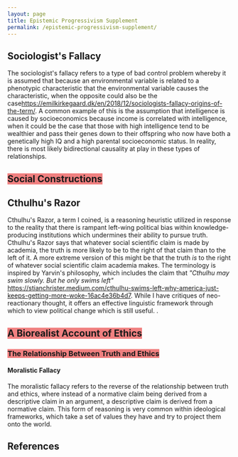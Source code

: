 ```yaml
---
layout: page
title: Epistemic Progressivism Supplement
permalink: /epistemic-progressivism-supplement/
---
```


## Sociologist's Fallacy

The sociologist's fallacy refers to a type of bad control problem whereby it is assumed that because an environmental variable is related to a phenotypic characteristic that the environmental variable causes the characteristic, when the opposite could also be the case<ref>https://emilkirkegaard.dk/en/2018/12/sociologists-fallacy-origins-of-the-term/</ref>. A common example of this is the assumption that intelligence is caused by socioeconomics because income is correlated with intelligence, when it could be the case that those with high intelligence tend to be wealthier and pass their genes down to their offspring who now have both a genetically high IQ and a high parental socioeconomic status. In reality, there is most likely bidirectional causality at play in these types of relationships.

## <span style="background-color:lightcoral">Social Constructions</span>

## Cthulhu's Razor

Cthulhu's Razor, a term I coined, is a reasoning heuristic utilized in response to the reality that there is rampant left-wing political bias within knowledge-producing institutions which undermines their ability to pursue truth. Cthulhu's Razor says that whatever social scientific claim is made by academia, the truth is more likely to be to the right of that claim than to the left of it. A more extreme version of this might be that the truth _is_ to the right of whatever social scientific claim academia makes. The terminology is inspired by Yarvin's philosophy, which includes the claim that _"Cthulhu may swim slowly. But he only swims left"_ <ref>https://stianchrister.medium.com/cthulhu-swims-left-why-america-just-keeps-getting-more-woke-16ac4e36b4d7</ref>. While I have critiques of neo-reactionary thought, it offers an effective linguistic framework through which to view political change which is still useful.
.
## <span style="background-color:lightcoral">A Biorealist Account of Ethics</span>

### <span style="background-color:lightcoral">The Relationship Between Truth and Ethics</span>

#### Moralistic Fallacy

The moralistic fallacy refers to the reverse of the relationship between truth and ethics, where instead of a normative claim being derived from a descriptive claim in an argument, a descriptive claim is derived from a normative claim. This form of reasoning is very common within ideological frameworks, which take a set of values they have and try to project them onto the world.

## References

<references />
